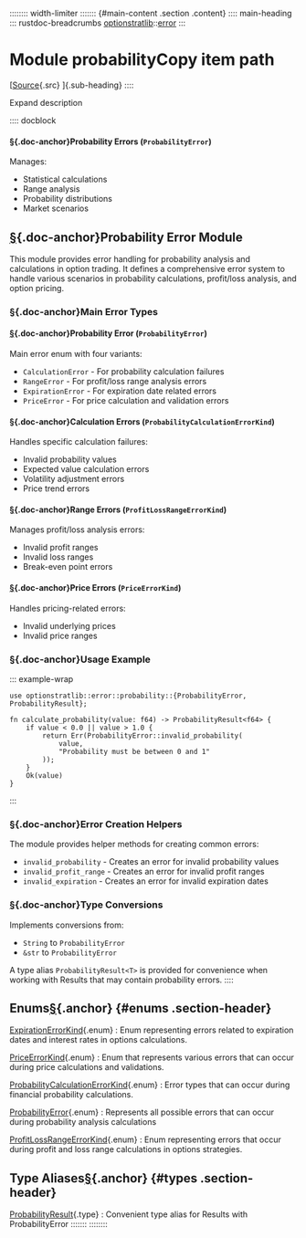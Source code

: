 :::::::: width-limiter
::::::: {#main-content .section .content}
:::: main-heading
::: rustdoc-breadcrumbs
[optionstratlib](../../index.html)::[error](../index.html)
:::

# Module probabilityCopy item path

[[Source](../../../src/optionstratlib/error/probability.rs.html#7-977){.src}
]{.sub-heading}
::::

Expand description

:::: docblock
#### [§](#probability-errors-probabilityerror){.doc-anchor}Probability Errors (`ProbabilityError`)

Manages:

- Statistical calculations
- Range analysis
- Probability distributions
- Market scenarios

## [§](#probability-error-module){.doc-anchor}Probability Error Module

This module provides error handling for probability analysis and
calculations in option trading. It defines a comprehensive error system
to handle various scenarios in probability calculations, profit/loss
analysis, and option pricing.

### [§](#main-error-types){.doc-anchor}Main Error Types

#### [§](#probability-error-probabilityerror){.doc-anchor}Probability Error (`ProbabilityError`)

Main error enum with four variants:

- `CalculationError` - For probability calculation failures
- `RangeError` - For profit/loss range analysis errors
- `ExpirationError` - For expiration date related errors
- `PriceError` - For price calculation and validation errors

#### [§](#calculation-errors-probabilitycalculationerrorkind){.doc-anchor}Calculation Errors (`ProbabilityCalculationErrorKind`)

Handles specific calculation failures:

- Invalid probability values
- Expected value calculation errors
- Volatility adjustment errors
- Price trend errors

#### [§](#range-errors-profitlossrangeerrorkind){.doc-anchor}Range Errors (`ProfitLossRangeErrorKind`)

Manages profit/loss analysis errors:

- Invalid profit ranges
- Invalid loss ranges
- Break-even point errors

#### [§](#price-errors-priceerrorkind){.doc-anchor}Price Errors (`PriceErrorKind`)

Handles pricing-related errors:

- Invalid underlying prices
- Invalid price ranges

### [§](#usage-example){.doc-anchor}Usage Example

::: example-wrap
``` {.rust .rust-example-rendered}
use optionstratlib::error::probability::{ProbabilityError, ProbabilityResult};

fn calculate_probability(value: f64) -> ProbabilityResult<f64> {
    if value < 0.0 || value > 1.0 {
        return Err(ProbabilityError::invalid_probability(
            value,
            "Probability must be between 0 and 1"
        ));
    }
    Ok(value)
}
```
:::

### [§](#error-creation-helpers){.doc-anchor}Error Creation Helpers

The module provides helper methods for creating common errors:

- `invalid_probability` - Creates an error for invalid probability
  values
- `invalid_profit_range` - Creates an error for invalid profit ranges
- `invalid_expiration` - Creates an error for invalid expiration dates

### [§](#type-conversions){.doc-anchor}Type Conversions

Implements conversions from:

- `String` to `ProbabilityError`
- `&str` to `ProbabilityError`

A type alias `ProbabilityResult<T>` is provided for convenience when
working with Results that may contain probability errors.
::::

## Enums[§](#enums){.anchor} {#enums .section-header}

[ExpirationErrorKind](enum.ExpirationErrorKind.html "enum optionstratlib::error::probability::ExpirationErrorKind"){.enum}
:   Enum representing errors related to expiration dates and interest
    rates in options calculations.

[PriceErrorKind](enum.PriceErrorKind.html "enum optionstratlib::error::probability::PriceErrorKind"){.enum}
:   Enum that represents various errors that can occur during price
    calculations and validations.

[ProbabilityCalculationErrorKind](enum.ProbabilityCalculationErrorKind.html "enum optionstratlib::error::probability::ProbabilityCalculationErrorKind"){.enum}
:   Error types that can occur during financial probability
    calculations.

[ProbabilityError](enum.ProbabilityError.html "enum optionstratlib::error::probability::ProbabilityError"){.enum}
:   Represents all possible errors that can occur during probability
    analysis calculations

[ProfitLossRangeErrorKind](enum.ProfitLossRangeErrorKind.html "enum optionstratlib::error::probability::ProfitLossRangeErrorKind"){.enum}
:   Enum representing errors that occur during profit and loss range
    calculations in options strategies.

## Type Aliases[§](#types){.anchor} {#types .section-header}

[ProbabilityResult](type.ProbabilityResult.html "type optionstratlib::error::probability::ProbabilityResult"){.type}
:   Convenient type alias for Results with ProbabilityError
:::::::
::::::::
